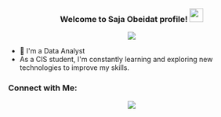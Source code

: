 


<h3 align="center">
  Welcome to Saja Obeidat profile!
  <img src="https://media.giphy.com/media/hvRJCLFzcasrR4ia7z/giphy.gif" width="28">
</h3>
<!-- Typing SVG by DenverCoder1 - https://github.com/DenverCoder1/readme-typing-svg -->
<p align="center">
  <a href="https://github.com/DenverCoder1/readme-typing-svg"><img src="https://readme-typing-svg.herokuapp.com/?lines=Always%20learning%20new%20things&font=Fira%20Code&center=true&width=440&height=45&color=f75c7e&vCenter=true&size=22"></a>
</p>

- 🏢 I'm a Data Analyst
-  As a CIS student, I'm constantly learning and exploring new technologies to improve my skills.


### Connect with Me:

<p align="center">
  <a href="https://linkedin.com/in/saja-obeidat-4484a0278" target="_blank">
    <img src="https://img.shields.io/badge/-Saja%20Obeidat-0077B5?style=for-the-badge&logo=Linkedin&logoColor=white"/>
  </a>
</p>

